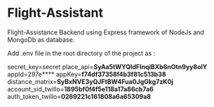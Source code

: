 # Flight-Assistant
Flight-Assistance Backend using Express framework of NodeJs and MongoDb as database.


Add .env file in the root directory of the project as :

secret_key=secret
place_api=****SyAa5tWYQIdFInqiBXb6nOtn9yy8olY****
appId=297e****
appKey=****f74df37358f4b3f81c513b38****
distance_matrix=****SyBxNVE3yQJFtBW4Fua0JgGkg7zK0j****
account_sid_twillo=****1895bf0f4f5e118a17a86cb7a6****
auth_token_twillo=****0269221c161808a6a65309a8****
